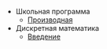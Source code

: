 * Школьная программа
    * [Производная](school/derivative.md)
* Дискретная математика
    * [Введение](discrete_math/first_lesson.md)
